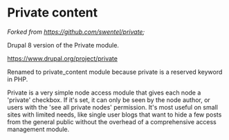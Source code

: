 # Private content
*Forked from https://github.com/swentel/private;*

Drupal 8 version of the Private module.

https://www.drupal.org/project/private

Renamed to private_content module because private is a reserved keyword in PHP.

Private is a very simple node access module that gives each node a 'private' checkbox. If it's set, it can only be seen by the node author, or users with the 'see all private nodes' permission. It's most useful on small sites with limited needs, like single user blogs that want to hide a few posts from the general public without the overhead of a comprehensive access management module.
